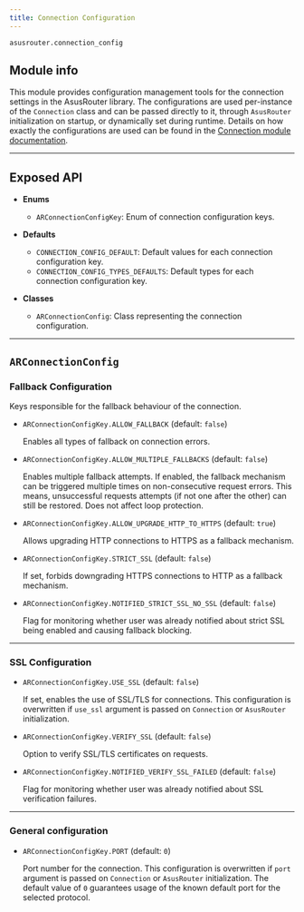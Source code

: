 ```yaml
---
title: Connection Configuration
---
```


`asusrouter.connection_config`

## Module info

This module provides configuration management tools for the connection settings in the AsusRouter library. The configurations are used per-instance of the `Connection` class and can be passed directly to it, through `AsusRouter` initialization on startup, or dynamically set during runtime. Details on how exactly the configurations are used can be found in the [Connection module documentation](/library/connection.md).

---

## Exposed API

- **Enums**

  - `ARConnectionConfigKey`: Enum of connection configuration keys.

- **Defaults**

  - `CONNECTION_CONFIG_DEFAULT`: Default values for each connection configuration key.
  - `CONNECTION_CONFIG_TYPES_DEFAULTS`: Default types for each connection configuration key.

- **Classes**

  - `ARConnectionConfig`: Class representing the connection configuration.

---

## `ARConnectionConfig`

### Fallback Configuration

Keys responsible for the fallback behaviour of the connection.

- `ARConnectionConfigKey.ALLOW_FALLBACK` (default: `false`)

  Enables all types of fallback on connection errors.

- `ARConnectionConfigKey.ALLOW_MULTIPLE_FALLBACKS` (default: `false`)

  Enables multiple fallback attempts. If enabled, the fallback mechanism can be triggered multiple times on non-consecutive request errors. This means, unsuccessful requests attempts (if not one after the other) can still be restored. Does not affect loop protection.

- `ARConnectionConfigKey.ALLOW_UPGRADE_HTTP_TO_HTTPS` (default: `true`)

  Allows upgrading HTTP connections to HTTPS as a fallback mechanism.

- `ARConnectionConfigKey.STRICT_SSL` (default: `false`)

  If set, forbids downgrading HTTPS connections to HTTP as a fallback mechanism.

- `ARConnectionConfigKey.NOTIFIED_STRICT_SSL_NO_SSL` (default: `false`)

  Flag for monitoring whether user was already notified about strict SSL being enabled and causing fallback blocking.

---

### SSL Configuration

- `ARConnectionConfigKey.USE_SSL` (default: `false`)

  If set, enables the use of SSL/TLS for connections. This configuration is overwritten if `use_ssl` argument is passed on `Connection` or `AsusRouter` initialization.

- `ARConnectionConfigKey.VERIFY_SSL` (default: `false`)

  Option to verify SSL/TLS certificates on requests.

- `ARConnectionConfigKey.NOTIFIED_VERIFY_SSL_FAILED` (default: `false`)

  Flag for monitoring whether user was already notified about SSL verification failures.

---

### General configuration

- `ARConnectionConfigKey.PORT` (default: `0`)

  Port number for the connection. This configuration is overwritten if `port` argument is passed on `Connection` or `AsusRouter` initialization. The default value of `0` guarantees usage of the known default port for the selected protocol.
